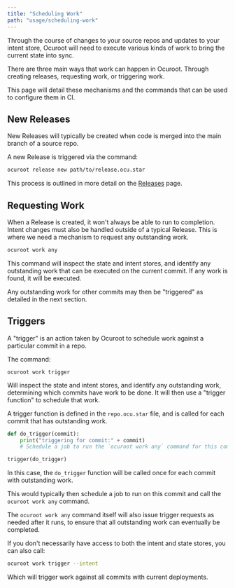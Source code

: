 ```yaml
---
title: "Scheduling Work"
path: "usage/scheduling-work"
---
```


Through the course of changes to your source repos and updates to your intent store, Ocuroot will
need to execute various kinds of work to bring the current state into sync.

There are three main ways that work can happen in Ocuroot. Through creating releases, requesting
work, or triggering work.

This page will detail these mechanisms and the commands that can be used to configure them in CI.

## New Releases

New Releases will typically be created when code is merged into the main branch of a source repo.

A new Release is triggered via the command:

```bash
ocuroot release new path/to/release.ocu.star
```

This process is outlined in more detail on the [Releases](/docs/usage/releases) page.

## Requesting Work

When a Release is created, it won't always be able to run to completion. Intent changes must
also be handled outside of a typical Release. This is where we need a mechanism to request
any outstanding work.

```bash
ocuroot work any
```

This command will inspect the state and intent stores, and identify any outstanding work that
can be executed on the current commit. If any work is found, it will be executed.

Any outstanding work for other commits may then be "triggered" as detailed in the next section.

## Triggers

A "trigger" is an action taken by Ocuroot to schedule work against a particular commit in a repo.

The command:

`ocuroot work trigger`

Will inspect the state and intent stores, and identify any outstanding work, determining which commits
have work to be done. It will then use a "trigger function" to schedule that work.

A trigger function is defined in the `repo.ocu.star` file, and is called for each commit that has outstanding work.

```python
def do_trigger(commit):
    print("triggering for commit:" + commit)
    # Schedule a job to run the `ocuroot work any` command for this commit.

trigger(do_trigger)
```

In this case, the `do_trigger` function will be called once for each commit with outstanding work.

This would typically then schedule a job to run on this commit and call the `ocuroot work any` command.

The `ocuroot work any` command itself will also issue trigger requests as needed after it runs, to ensure
that all outstanding work can eventually be completed.

If you don't necessarily have access to both the intent and state stores, you can also call:

```bash
ocuroot work trigger --intent
```

Which will trigger work against all commits with current deployments.
